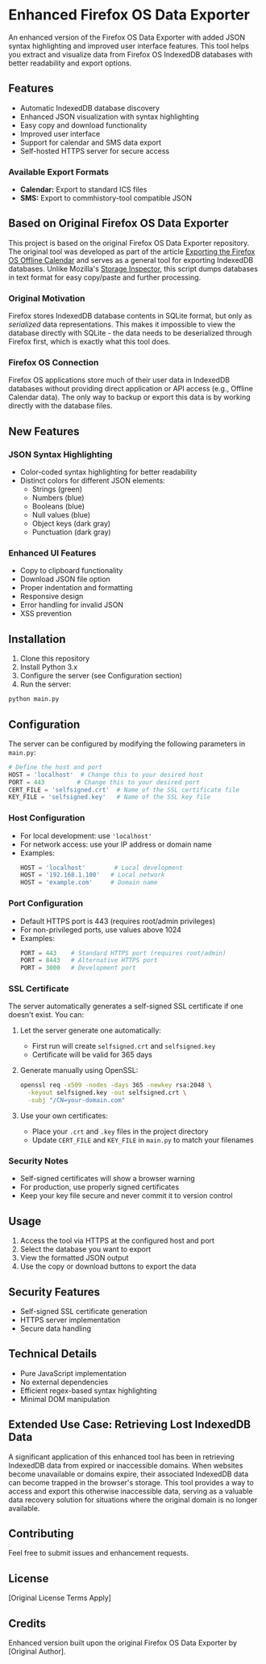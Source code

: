 # Enhanced Firefox OS Data Exporter

An enhanced version of the Firefox OS Data Exporter with added JSON syntax highlighting and improved user interface features. This tool helps you extract and visualize data from Firefox OS IndexedDB databases with better readability and export options.

## Features

- Automatic IndexedDB database discovery
- Enhanced JSON visualization with syntax highlighting
- Easy copy and download functionality 
- Improved user interface
- Support for calendar and SMS data export
- Self-hosted HTTPS server for secure access

### Available Export Formats
- **Calendar:** Export to standard ICS files
- **SMS:** Export to commhistory-tool compatible JSON

## Based on Original Firefox OS Data Exporter

This project is based on the original Firefox OS Data Exporter repository. The original tool was developed as part of the article [Exporting the Firefox OS Offline Calendar](http://digitalimagecorp.de/flatpress/?x=entry:entry151212-222444) and serves as a general tool for exporting IndexedDB databases. Unlike Mozilla's [Storage Inspector](https://developer.mozilla.org/en-US/docs/Tools/Storage_Inspector), this script dumps databases in text format for easy copy/paste and further processing.

### Original Motivation
Firefox stores IndexedDB database contents in SQLite format, but only as *serialized* data representations. This makes it impossible to view the database directly with SQLite - the data needs to be deserialized through Firefox first, which is exactly what this tool does.

### Firefox OS Connection
Firefox OS applications store much of their user data in IndexedDB databases without providing direct application or API access (e.g., Offline Calendar data). The only way to backup or export this data is by working directly with the database files.

## New Features

### JSON Syntax Highlighting
- Color-coded syntax highlighting for better readability
- Distinct colors for different JSON elements:
  - Strings (green)
  - Numbers (blue)
  - Booleans (blue)
  - Null values (blue)
  - Object keys (dark gray)
  - Punctuation (dark gray)

### Enhanced UI Features
- Copy to clipboard functionality
- Download JSON file option
- Proper indentation and formatting
- Responsive design
- Error handling for invalid JSON
- XSS prevention

## Installation

1. Clone this repository
2. Install Python 3.x
3. Configure the server (see Configuration section)
4. Run the server:
```bash
python main.py
```

## Configuration

The server can be configured by modifying the following parameters in `main.py`:

```python
# Define the host and port
HOST = 'localhost'  # Change this to your desired host
PORT = 443         # Change this to your desired port
CERT_FILE = 'selfsigned.crt'  # Name of the SSL certificate file
KEY_FILE = 'selfsigned.key'   # Name of the SSL key file
```

### Host Configuration
- For local development: use `'localhost'`
- For network access: use your IP address or domain name
- Examples:
  ```python
  HOST = 'localhost'        # Local development
  HOST = '192.168.1.100'   # Local network
  HOST = 'example.com'     # Domain name
  ```

### Port Configuration
- Default HTTPS port is 443 (requires root/admin privileges)
- For non-privileged ports, use values above 1024
- Examples:
  ```python
  PORT = 443    # Standard HTTPS port (requires root/admin)
  PORT = 8443   # Alternative HTTPS port
  PORT = 3000   # Development port
  ```

### SSL Certificate
The server automatically generates a self-signed SSL certificate if one doesn't exist. You can:

1. Let the server generate one automatically:
   - First run will create `selfsigned.crt` and `selfsigned.key`
   - Certificate will be valid for 365 days

2. Generate manually using OpenSSL:
   ```bash
   openssl req -x509 -nodes -days 365 -newkey rsa:2048 \
     -keyout selfsigned.key -out selfsigned.crt \
     -subj "/CN=your-domain.com"
   ```

3. Use your own certificates:
   - Place your `.crt` and `.key` files in the project directory
   - Update `CERT_FILE` and `KEY_FILE` in `main.py` to match your filenames

### Security Notes
- Self-signed certificates will show a browser warning
- For production, use properly signed certificates
- Keep your key file secure and never commit it to version control

## Usage

1. Access the tool via HTTPS at the configured host and port
2. Select the database you want to export
3. View the formatted JSON output
4. Use the copy or download buttons to export the data

## Security Features
- Self-signed SSL certificate generation
- HTTPS server implementation
- Secure data handling

## Technical Details
- Pure JavaScript implementation
- No external dependencies
- Efficient regex-based syntax highlighting
- Minimal DOM manipulation

## Extended Use Case: Retrieving Lost IndexedDB Data

A significant application of this enhanced tool has been in retrieving IndexedDB data from expired or inaccessible domains. When websites become unavailable or domains expire, their associated IndexedDB data can become trapped in the browser's storage. This tool provides a way to access and export this otherwise inaccessible data, serving as a valuable data recovery solution for situations where the original domain is no longer available.

## Contributing

Feel free to submit issues and enhancement requests.

## License

[Original License Terms Apply]

## Credits

Enhanced version built upon the original Firefox OS Data Exporter by [Original Author].